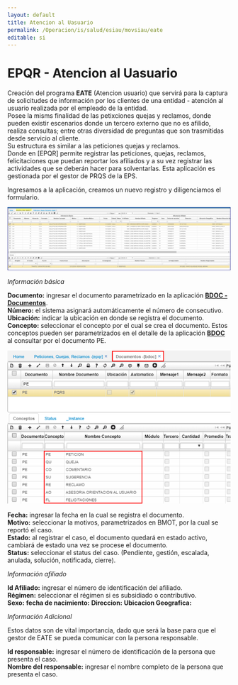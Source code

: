 ```yaml
---
layout: default
title: Atencion al Uasuario  
permalink: /Operacion/is/salud/esiau/movsiau/eate  
editable: si  
---
```


# EPQR - Atencion al Uasuario  
Creación del programa **EATE** (Atencion usuario) que servirá para la captura de solicitudes de información por los clientes de una entidad - atención al usuario realizada por el empleado de la entidad.  
Posee la misms finalidad de las petixciones quejas y reclamos, donde pueden existir escenarios donde un tercero externo que no es afilido, realiza consultas; entre otras diversidad de preguntas que son trasmitidas desde servicio al cliente.   
Su estructura es similar a las peticiones quejas y reclamos.  
Donde en [EPQR] permite registrar las peticiones, quejas, reclamos, felicitaciones que puedan reportar los afiliados y a su vez registrar las actividades que se deberán hacer para solventarlas. Esta aplicación es gestionada por el gestor de PRQS de la EPS.  

Ingresamos a la aplicación, creamos un nuevo registro y diligenciamos el formulario.  

![](eate1.png)

_Información básica_

**Documento:** ingresar el documento parametrizado en la aplicación [**BDOC - Documentos**](http://docs.oasiscom.com/Operacion/common/bsistema/bdoc).  
**Número:** el sistema asignará automáticamente el número de consecutivo.  
**Ubicación:** indicar la ubicación en donde se registra el documento.  
**Concepto:** seleccionar el concepto por el cual se crea el documento. Estos conceptos pueden ser parametrizados en el detalle de la aplicación [**BDOC**](http://docs.oasiscom.com/Operacion/common/bsistema/bdoc) al consultar por el documento PE.   

![](bdoc.png)

**Fecha:** ingresar la fecha en la cual se registra el documento.  
**Motivo:** seleccionar la motivos, parametrizados en BMOT, por la cual se reportó el caso.  
**Estado:** al registrar el caso, el documento quedará en estado activo, cambiará de estado una vez se procese el documento.  
**Status:** seleccionar el status del caso. (Pendiente, gestión, escalada, anulada, solución, notificada, cierre).  

_Información afiliado_

**Id Afiliado:** ingresar el número de identificación del afiliado.  
**Régimen:** seleccionar el régimen si es subsidiado o contributivo.  
**Sexo:**
**fecha de nacimiento:**
**Direccion:**
**Ubicacion Geografica:**


_Información Adicional_

Estos datos son de vital importancia, dado que será la base para que el gestor de EATE se pueda comunicar con la persona responsable.  


**Id responsable:** ingresar el número de identificación de la persona que presenta el caso.  
**Nombre del responsable:** ingresar el nombre completo de la persona que presenta el caso.  

